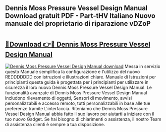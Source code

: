 ## Dennis Moss Pressure Vessel Design Manual Download gratuit PDF - Part-tHV Italiano Nuovo manuale del proprietario di riparazione vDZoP

# <h2><a href="http://dfblni.blite.top/?on=Dennis+Moss+Pressure+Vessel+Design+Manual">🔗Download 👉🔴 Dennis Moss Pressure Vessel Design Manual</a></h2>

[![Dennis Moss Pressure Vessel Design Manual download](https://i.imgur.com/lujVjoI.png)](http://dfblni.blite.top/?on=Dennis+Moss+Pressure+Vessel+Design+Manual)
Messa in servizio questo Manuale semplifica la configurazione e l'utilizzo del nuovo REDDDDDDD con istruzioni e illustrazioni chiare. Manuale di Istruzioni per principianti questa guida è progettata per i principianti per utilizzare in sicurezza il loro nuovo Dennis Moss Pressure Vessel Design Manual. Le funzionalità avanzate di Dennis Moss Pressure Vessel Design Manual includono rilevamento di oggetti, Sensori di movimento, avvisi personalizzabili e accesso remoto, tutti personalizzabili in base alle tue preferenze tramite L'interfaccia. Riteniamo che Dennis Moss Pressure Vessel Design Manual abbia fatto il suo lavoro per aiutarti a iniziare con il tuo nuovo Gadget. Se hai bisogno di chiarimenti o assistenza, il nostro Team di assistenza clienti è sempre a tua disposizione.

